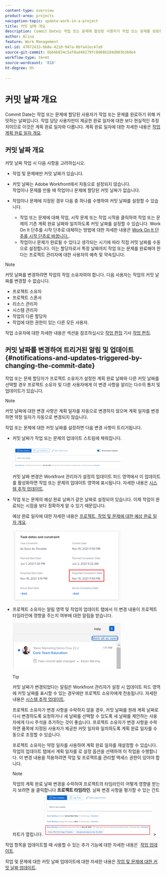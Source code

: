 ```yaml
---
content-type: overview
product-area: projects
navigation-topic: update-work-in-a-project
title: 커밋 날짜 개요
description: Commit Date는 작업 또는 문제에 할당된 사용자가 작업 또는 문제를 완료하기 위해 커밋하는 날짜입니다. 작업 담당 사용자만이 제공한 완료 일자에 대한 보다 현실적인 추정치이므로 이것은 계획 완료 일자와 다릅니다. 계획 완료 일자에 대한 자세한 내용은 작업 계획 완료 일자 개요를 참조하십시오.
author: Alina
feature: Work Management
exl-id: 47072433-bb8e-4210-947a-8bfa41ec47a9
source-git-commit: 6bb6b834c5af8ad48179fc0d60b184d083b360e4
workflow-type: tm+mt
source-wordcount: '818'
ht-degree: 0%

---
```


# 커밋 날짜 개요

Commit Date는 작업 또는 문제에 할당된 사용자가 작업 또는 문제를 완료하기 위해 커밋하는 날짜입니다. 작업 담당 사용자만이 제공한 완료 일자에 대한 보다 현실적인 추정치이므로 이것은 계획 완료 일자와 다릅니다. 계획 완료 일자에 대한 자세한 내용은 [작업 계획 완료 일자 개요](../../../manage-work/tasks/task-information/task-planned-completion-date.md).

## 커밋 날짜 개요

커밋 날짜 작업 시 다음 사항을 고려하십시오.

* 작업 및 문제에만 커밋 날짜가 있습니다.
* 커밋 날짜는 Adobe Workfront에서 자동으로 설정되지 않습니다.\
   작업이나 문제를 만들 때 작업이나 문제에 할당된 커밋 날짜가 없습니다.
* 작업이나 문제에 지정된 경우 다음 중 하나를 수행하여 커밋 날짜를 설정할 수 있습니다.

   * 작업 또는 문제에 대해 작업, 시작 문제 또는 작업 시작을 클릭하여 작업 또는 문제의 기존 계획 완료 날짜와 일치하도록 커밋 날짜를 설정할 수 있습니다. Work On It 단추를 시작 단추로 대체하는 방법에 대한 자세한 내용은  [Work On It 단추를 시작 단추로 바꿉니다.](../../../people-teams-and-groups/create-and-manage-teams/work-on-it-button-to-start-button.md).
   * 작업이나 문제가 완료될 수 있다고 생각되는 시기에 따라 직접 커밋 날짜를 수동으로 설정합니다. 이는 할당자로서 특정 날짜까지 작업 또는 문제를 완료해야 한다는 프로젝트 관리자에 대한 사용자의 예측 및 약속입니다.

>[!NOTE]
>
>커밋 날짜를 변경하려면 작업의 작업 소유자여야 합니다. 다음 사용자는 작업의 커밋 날짜를 변경할 수 없습니다.
>
>* 프로젝트 소유자
>* 프로젝트 스폰서
>* 리소스 관리자
>* 시스템 관리자
>* 작업의 다른 할당자
>* 작업에 대한 권한이 있는 다른 모든 사용자.
>
>작업 소유자에 대한 자세한 내용은 섹션을 참조하십시오 [작업 편집](../../../manage-work/tasks/manage-tasks/edit-tasks.md#assignments) 기사 [작업 편집](../../../manage-work/tasks/manage-tasks/edit-tasks.md).

## 커밋 날짜를 변경하여 트리거된 알림 및 업데이트 {#notifications-and-updates-triggered-by-changing-the-commit-date}

작업 또는 문제 할당자가 프로젝트 소유자가 설정한 계획 완료 날짜와 다른 커밋 날짜를 선택할 경우 프로젝트 소유자 및 다른 사용자에게 이 변경 사항을 알리는 다수의 통지 및 업데이트가 있습니다.

>[!NOTE]
>
>커밋 날짜에 대한 변경 사항은 계획 일자를 자동으로 변경하지 않으며 계획 일자를 변경하면 약정 일자가 자동으로 변경되지 않습니다. 

작업 또는 문제에 대한 커밋 날짜를 설정하면 다음 변경 사항이 트리거됩니다.

* 커밋 날짜가 작업 또는 문제의 업데이트 스트림에 채워집니다.

   ![](assets/update-stream-confirmation-that-commit-date-changed-nwe-350x73.png)

   커밋 날짜 변경은 Workfront 관리자가 설정의 업데이트 피드 영역에서 이 업데이트를 활성화하면 작업 또는 문제의 업데이트 영역에 표시됩니다. 자세한 내용은 [시스템 추적 업데이트](../../../administration-and-setup/set-up-workfront/system-tracked-update-feeds/system-tracked-update-feeds.md).

* 작업 또는 문제의 예상 완료 날짜가 같은 날짜로 설정되어 있습니다. 이제 작업이 완료되는 시점을 보다 정확하게 알 수 있기 때문입니다.

   예상 완료 일자에 대한 자세한 내용은 [프로젝트, 작업 및 문제에 대한 예상 완료 일자 개요](../../../manage-work/projects/planning-a-project/project-projected-completion-date.md).

   ![](assets/task-projected-completion-date-in-details-highlighted-nwe-350x230.png)

* 프로젝트 소유자는 알림 영역 및 작업의 업데이트 탭에서 이 변경 내용이 프로젝트 타임라인에 영향을 주는지 여부에 대한 알림을 받습니다.

   ![](assets/in-product-notification-commit-date-changed-nwe-350x149.png)

   <!--
  <p data-mc-conditions="QuicksilverOrClassic.Draft mode">(NOTE: the tip below is actually wrong and the updates feeds should not control this setting, but at this time it does, according to this issue in Hub: https://hub.workfront.com/issue/61e1aa5e0002a186fdd0a73a10db0fc3/updates?email-source=comm</p>
  -->

   >[!TIP]
   커밋 날짜가 변경되었다는 알림은 Workfront 관리자가 설정 시 업데이트 피드 영역에 커밋 날짜를 표시할 수 있는 경우에만 프로젝트 소유자에게 전송됩니다. 자세한 내용은 [시스템 추적 업데이트](../../../administration-and-setup/set-up-workfront/system-tracked-update-feeds/system-tracked-update-feeds.md).

   프로젝트 소유자가 변경 사항을 수락하지 않을 경우, 커밋 날짜를 원래 계획 날짜로 다시 변경하도록 요청하거나 새 날짜를 선택할 수 있도록 새 날짜를 제안하는 사용자에게 다시 주석을 추가하는 것이 좋습니다. 프로젝트 소유자가 변경 사항을 수락하면 품목에 지정된 사용자가 제공한 커밋 일자와 일치하도록 계획 완료 일자를 수동으로 조정할 수 있습니다.

   프로젝트 소유자는 약정 일자를 사용하여 계획 완료 일자를 재설정할 수 있습니다. 작업의 업데이트 탭에서 계획 일자를 로 설정 옵션을 선택하여 이 작업을 수행합니다. 이 변경 내용을 적용하려면 작업 및 프로젝트를 관리할 액세스 권한이 있어야 합니다.

   >[!NOTE]
   작업의 계획 완료 날짜 변경을 수락하여 프로젝트의 타임라인이 어떻게 영향을 받는지 보려면 을 클릭합니다 **프로젝트 타임라인**. 날짜 변경 사항을 평가할 수 있는 간트 차트가 열립니다.
   ![](assets/project-owner-notification-update-stream-that-commit-date-affects-project-timeline-highlighted-nwe-350x139.png)  >

작업 항목을 업데이트할 때 사용할 수 있는 추가 기능에 대한 자세한 내용은  [작업 업데이트](../../../workfront-basics/updating-work-items-and-viewing-updates/update-work.md). 

작업 및 문제에 대한 커밋 날짜 업데이트에 대한 자세한 내용은 [작업 및 문제에 대한 커밋 날짜 업데이트](../../../manage-work/projects/updating-work-in-a-project/update-commit-date-on-tasks-and-issues.md).

<!--
<div data-mc-conditions="QuicksilverOrClassic.Draft mode">
<h2>Update Commit Dates on tasks and issues</h2>
<p>(NOTE:&nbsp;moved to its own article) </p>
<p>Updating the Commit Date is identical for tasks and issues.</p>
<ol>
<li value="1"> <p>Go to a task or issue that you are assigned to as the <strong>Task Owner</strong>.</p> <p>For more information about finding out who the Task Owner for an issue or task is, see the section <a href="../../../manage-work/tasks/manage-tasks/edit-tasks.md#assignments" class="MCXref xref">Edit tasks</a> in the article <a href="../../../manage-work/tasks/manage-tasks/edit-tasks.md" class="MCXref xref">Edit tasks</a>.</p> </li>
<li value="2"> <p>Click Work on it in the task or issue header</p> <p>Or</p> <p>Click <strong>Start Task</strong> or <strong>Start Issue</strong> if the Work on it button has been customized in your environment to indicate that you are now working on the work item. </p> <p>At this time, the Commit Date and the Planned Completion Date of the task or issue are the same.</p> </li>
<li value="3"> <p data-mc-conditions="QuicksilverOrClassic.Quicksilver">(Optional) If you clicked Start Task or Start Issue, click <strong>Undo</strong> in the lower-left corner of the screen. The Commit Date is removed. </p> <p>For information about replacing the Work On&nbsp;It button with a Start button, see <span href="../../../people-teams-and-groups/create-and-manage-teams/work-on-it-button-to-start-button.md"><a href="../../../people-teams-and-groups/create-and-manage-teams/work-on-it-button-to-start-button.md" class="MCXref xref">Replace the Work On It button with a Start button</a></span>.</p> <note type="tip">
The option to undo your selection to start your work is not available when you click
<span style="font-weight: bold;" data-mc-conditions="QuicksilverOrClassic.Quicksilver">Work on it</span>.
</note> </li>
<li value="4"> <p> Expand the <strong>This will be done by</strong> date picker, and select a new Commit Date.</p>
<div>
<div data-mc-conditions="QuicksilverOrClassic.Quicksilver">
<p>Click <strong>Updates</strong> in the left panel, then click the <strong>Start a new update</strong>><strong>Commit Date</strong></p>
<p>Or</p>
<p>Click <strong>Task Details</strong> or <strong>Issue Details</strong> in the left panel, then double click&nbsp;<strong>Commit Date</strong> and select a new date from calendar. </p>
</div>
<p>The Commit Date and the Planned Completion date are no longer the same.</p>
<p>Instead, the Commit Date and the Projected Completion Date of the task or issue become the same.</p>
<p>The changes are saved automatically.</p>
<p>The Project Owner is notified that you have suggested a new Commit Date for the task or issue and can, at this time, update the Planned Completion Date of the task or issue to match the Commit Date you suggested. For information about the notifications and updates that are triggered by this change, see the section <a href="#notifications-and-updates-triggered-by-changing-the-commit-date" class="MCXref xref">Notifications and updates triggered by changing the Commit Date</a> in this article.</p>
</div> </li>
</ol>
</div>
-->
